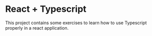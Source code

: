 # React + Typescript
This project contains some exercises to learn how to use Typescript properly in a react application.